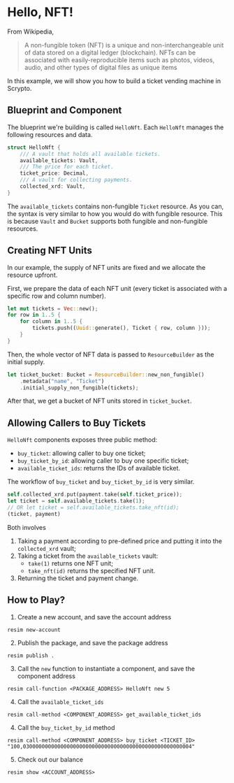 # Hello, NFT!

From Wikipedia,

> A non-fungible token (NFT) is a unique and non-interchangeable unit of data stored on a digital ledger (blockchain). NFTs can be associated with easily-reproducible items such as photos, videos, audio, and other types of digital files as unique items

In this example, we will show you how to build a ticket vending machine in Scrypto.

## Blueprint and Component

The blueprint we're building is called `HelloNft`. Each `HelloNft` manages the following resources and data.

```rust
struct HelloNft {
    /// A vault that holds all available tickets.
    available_tickets: Vault,
    /// The price for each ticket.
    ticket_price: Decimal,
    /// A vault for collecting payments.
    collected_xrd: Vault,
}
```

The `available_tickets` contains non-fungible `Ticket` resource. As you can, the syntax is very similar to how you would do with fungible resource. This is because `Vault` and `Bucket` supports both fungible and non-fungible resources.

## Creating NFT Units

In our example, the supply of NFT units are fixed and we allocate the resource upfront.

First, we prepare the data of each NFT unit (every ticket is associated with a specific row and column number). 

```rust
let mut tickets = Vec::new();
for row in 1..5 {
    for column in 1..5 {
        tickets.push((Uuid::generate(), Ticket { row, column }));
    }
}
```

Then, the whole vector of NFT data is passed to `ResourceBuilder` as the initial supply.

```rust
let ticket_bucket: Bucket = ResourceBuilder::new_non_fungible()
    .metadata("name", "Ticket")
    .initial_supply_non_fungible(tickets);
```

After that, we get a bucket of NFT units stored in `ticket_bucket`.

## Allowing Callers to Buy Tickets

`HelloNft` components exposes three public method:
- `buy_ticket`: allowing caller to buy one ticket;
- `buy_ticket_by_id`: allowing caller to buy one specific ticket;
- `available_ticket_ids`: returns the IDs of available ticket.

The workflow of `buy_ticket` and `buy_ticket_by_id` is very similar. 

```rust
self.collected_xrd.put(payment.take(self.ticket_price));
let ticket = self.available_tickets.take(1);
// OR let ticket = self.available_tickets.take_nft(id);
(ticket, payment)
```

Both involves
1. Taking a payment according to pre-defined price and putting it into the `collected_xrd` vault;
1. Taking a ticket from the `available_tickets` vault:
   * `take(1)` returns one NFT unit;
   * `take_nft(id)` returns the specified NFT unit.
1. Returning the ticket and payment change.

## How to Play?

1. Create a new account, and save the account address
```
resim new-account
```
2. Publish the package, and save the package address
```
resim publish .
```
3. Call the `new` function to instantiate a component, and save the component address
```
resim call-function <PACKAGE_ADDRESS> HelloNft new 5
```
4. Call the `available_ticket_ids`
```
resim call-method <COMPONENT_ADDRESS> get_available_ticket_ids
```
4. Call the `buy_ticket_by_id` method
```
resim call-method <COMPONENT_ADDRESS> buy_ticket <TICKET_ID> "100,030000000000000000000000000000000000000000000000000004"
```
5. Check out our balance
```
resim show <ACCOUNT_ADDRESS>
```